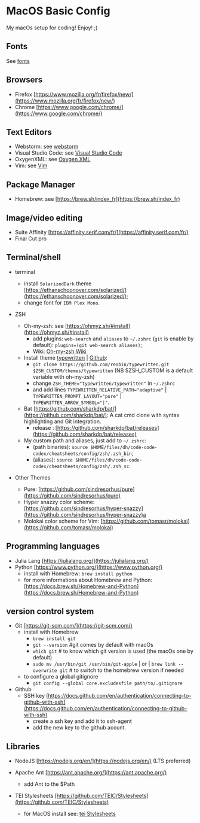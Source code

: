 # MacOS Basic Config
My macOs setup for coding! Enjoy! ;)

## Fonts
See [fonts](fonts/fonts.md)

## Browsers
- Firefox [https://www.mozilla.org/fr/firefox/new/](https://www.mozilla.org/fr/firefox/new/)
- Chrome [https://www.google.com/chrome/](https://www.google.com/chrome/)

## Text Editors
- Webstorm: see [webstorm](webstorm/webstorm.md)
- Visual Studio Code: see [Visual Studio Code](visualStudioCode/vs.md)
- OxygenXML: see [Oxygen XML](oxygenXML/oxygenXML.md)
- Vim: see [Vim](vim/vim.md)

## Package Manager
- Homebrew: see [https://brew.sh/index_fr](https://brew.sh/index_fr)

## Image/video editing
- Suite Affinity [https://affinity.serif.com/fr/](https://affinity.serif.com/fr/)
- Final Cut pro 

## Terminal/shell
- terminal
    - install `SolarizedDark` theme [https://ethanschoonover.com/solarized/](https://ethanschoonover.com/solarized/);
    - change font for `IBM Plex Mono`.
- ZSH
    - Oh-my-zsh: see [https://ohmyz.sh/#install](https://ohmyz.sh/#install)
        - add plugins: `web-search` and `aliases` to `~/.zshrc` (`git` is enable by default): `plugins=(git web-search aliases)`;
    	- Wiki: [Oh-my-zsh Wiki](https://github.com/ohmyzsh/wiki/tree/main)
    - Install theme [typewritten](https://typewritten.dev/) | [Github](https://github.com/reobin/typewritten):
    	- `git clone https://github.com/reobin/typewritten.git $ZSH_CUSTOM/themes/typewritten` (NB $ZSH_CUSTOM is a default variable with oh-my-zsh)
	    - change `ZSH_THEME="typewritten/typewritten"` in `~/.zshrc`
	    - and add lines `TYPEWRITTEN_RELATIVE_PATH="adaptive"` | `TYPEWRITTEN_PROMPT_LAYOUT="pure"` | `TYPEWRITTEN_ARROW_SYMBOL="|"`.
    - Bat [https://github.com/sharkdp/bat/](https://github.com/sharkdp/bat/): A cat cmd clone with syntax highlighting and Git integration.
        - release : [https://github.com/sharkdp/bat/releases](https://github.com/sharkdp/bat/releases)
    - My custom path and aliases, just add to `~/.zshrc`:
        - (path binaries): `source $HOME/files/dh/code-code-codex/cheatsheets/config/zsh/.zsh_bin`;
        - (aliases): `source $HOME/files/dh/code-code-codex/cheatsheets/config/zsh/.zsh_sc`.

- Other Themes
    - Pure: [https://github.com/sindresorhus/pure](https://github.com/sindresorhus/pure)
    - Hyper snazzy color scheme: [https://github.com/sindresorhus/hyper-snazzy](https://github.com/sindresorhus/hyper-snazzy)a
    - Molokai color scheme for Vim: [https://github.com/tomasr/molokai](https://github.com/tomasr/molokai)

## Programming languages
- Julia Lang [https://julialang.org/](https://julialang.org/)
- Python [https://www.python.org/](https://www.python.org/)
    - install with Homebrew: `brew install python`
    - for more informations about Homebrew and Python: [https://docs.brew.sh/Homebrew-and-Python](https://docs.brew.sh/Homebrew-and-Python)

## version control system
- Git [https://git-scm.com/](https://git-scm.com/)
    - install with Homebrew 
        - `brew install git`
        - `git --version` #git comes by default with macOs
        - `which git` # to know which git version is used (the macOs one by default)
        - `sudo mv /usr/bin/git /usr/bin/git-apple` | or | `brew link --overwrite git` # to switch to the homebrew version if needed
    - to configure a global gitignore  
        - `git config --global core.excludesfile path/to/.gitignore` 
- Github 
    - SSH key [https://docs.github.com/en/authentication/connecting-to-github-with-ssh](https://docs.github.com/en/authentication/connecting-to-github-with-ssh)
        - create a ssh key and add it to ssh-agent
        - add the new key to the github acount.

## Libraries
- NodeJS [https://nodejs.org/en/](https://nodejs.org/en/) (LTS preferred)

- Apache Ant [https://ant.apache.org/](https://ant.apache.org/)
    - add Ant to the $Path

- TEI Stylesheets [https://github.com/TEIC/Stylesheets](https://github.com/TEIC/Stylesheets)
    - for MacOS install see: [tei Stylesheets](teiStylesheets/teiStylesheets.md)    
